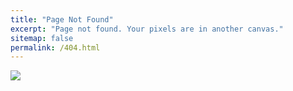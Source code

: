 ```yaml
---
title: "Page Not Found"
excerpt: "Page not found. Your pixels are in another canvas."
sitemap: false
permalink: /404.html
---
```


![](https://media.licdn.com/dms/image/v2/C5112AQEw1fXuabCTyQ/article-inline_image-shrink_1500_2232/article-inline_image-shrink_1500_2232/0/1581099611064?e=1755734400&v=beta&t=tuMBT5XdrEzjGvKoG5sRey4mInMuy4HlrdVyXfCgWB0)
